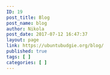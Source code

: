 ```yaml
---
ID: 19
post_title: Blog
post_name: blog
author: Nikola
post_date: 2017-07-12 16:47:37
layout: page
link: https://ubuntubudgie.org/blog/
published: true
tags: [ ]
categories: [ ]
---
```

